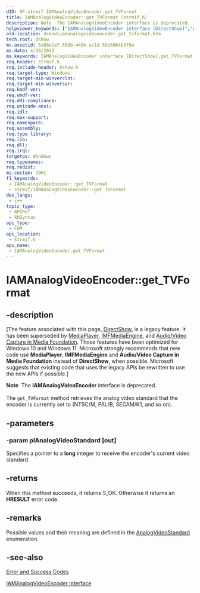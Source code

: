 ```yaml
---
UID: NF:strmif.IAMAnalogVideoEncoder.get_TVFormat
title: IAMAnalogVideoEncoder::get_TVFormat (strmif.h)
description: Note  The IAMAnalogVideoEncoder interface is deprecated. The get_TVFormat method retrieves the analog video standard that the encoder is currently set to (NTSC/M, PAL/B, SECAM/K1, and so on).
helpviewer_keywords: ["IAMAnalogVideoEncoder interface [DirectShow]","get_TVFormat method","IAMAnalogVideoEncoder.get_TVFormat","IAMAnalogVideoEncoder::get_TVFormat","IAMAnalogVideoEncoderget_TVFormat","dshow.iamanalogvideoencoder_get_tvformat","get_TVFormat","get_TVFormat method [DirectShow]","get_TVFormat method [DirectShow]","IAMAnalogVideoEncoder interface","strmif/IAMAnalogVideoEncoder::get_TVFormat"]
old-location: dshow\iamanalogvideoencoder_get_tvformat.htm
tech.root: dshow
ms.assetid: 5a88e2e7-508b-448b-ac1d-50a50b4bb79a
ms.date: 4/26/2023
ms.keywords: IAMAnalogVideoEncoder interface [DirectShow],get_TVFormat method, IAMAnalogVideoEncoder.get_TVFormat, IAMAnalogVideoEncoder::get_TVFormat, IAMAnalogVideoEncoderget_TVFormat, dshow.iamanalogvideoencoder_get_tvformat, get_TVFormat, get_TVFormat method [DirectShow], get_TVFormat method [DirectShow],IAMAnalogVideoEncoder interface, strmif/IAMAnalogVideoEncoder::get_TVFormat
req.header: strmif.h
req.include-header: Dshow.h
req.target-type: Windows
req.target-min-winverclnt: 
req.target-min-winversvr: 
req.kmdf-ver: 
req.umdf-ver: 
req.ddi-compliance: 
req.unicode-ansi: 
req.idl: 
req.max-support: 
req.namespace: 
req.assembly: 
req.type-library: 
req.lib: 
req.dll: 
req.irql: 
targetos: Windows
req.typenames: 
req.redist: 
ms.custom: 19H1
f1_keywords:
 - IAMAnalogVideoEncoder::get_TVFormat
 - strmif/IAMAnalogVideoEncoder::get_TVFormat
dev_langs:
 - c++
topic_type:
 - APIRef
 - kbSyntax
api_type:
 - COM
api_location:
 - Strmif.h
api_name:
 - IAMAnalogVideoEncoder.get_TVFormat
---
```


# IAMAnalogVideoEncoder::get_TVFormat


## -description

\[The feature associated with this page, [DirectShow](/windows/win32/directshow/directshow), is a legacy feature. It has been superseded by [MediaPlayer](/uwp/api/Windows.Media.Playback.MediaPlayer), [IMFMediaEngine](/windows/win32/api/mfmediaengine/nn-mfmediaengine-imfmediaengine), and [Audio/Video Capture in Media Foundation](windows/win32/medfound/audio-video-capture-in-media-foundation). Those features have been optimized for Windows 10 and Windows 11. Microsoft strongly recommends that new code use **MediaPlayer**, **IMFMediaEngine** and **Audio/Video Capture in Media Foundation** instead of **DirectShow**, when possible. Microsoft suggests that existing code that uses the legacy APIs be rewritten to use the new APIs if possible.\]

<div class="alert"><b>Note</b>  The <b>IAMAnalogVideoEncoder</b> interface is deprecated.</div>
<div> </div>
The <code>get_TVFormat</code> method retrieves the analog video standard that the encoder is currently set to (NTSC/M, PAL/B, SECAM/K1, and so on).

## -parameters

### -param plAnalogVideoStandard [out]

Specifies a pointer to a <b>long</b> integer to receive the encoder's current video standard.

## -returns

When this method succeeds, it returns S_OK. Otherwise it returns an <b>HRESULT</b> error code.

## -remarks

Possible values and their meaning are defined in the [AnalogVideoStandard](/windows/desktop/api/strmif/ne-strmif-analogvideostandard) enumeration.

## -see-also

<a href="/windows/desktop/DirectShow/error-and-success-codes">Error and Success Codes</a>



<a href="/windows/desktop/api/strmif/nn-strmif-iamanalogvideoencoder">IAMAnalogVideoEncoder Interface</a>